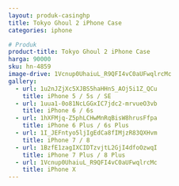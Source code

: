 ```yaml
---
layout: produk-casinghp
title: Tokyo Ghoul 2 iPhone Case
categories: iphone

# Produk
product-title: Tokyo Ghoul 2 iPhone Case
harga: 90000
sku: hn-4859
image-drive: 1Vcnup0UhaiuL_R9QFI4vC0aUFwqlrcMc
gallery:
  - url: 1u2nJZjXc5XJBS5haHHnS_AOj5i1Z_QCu
    title: iPhone 5 / 5s / SE
  - url: 1uua1-0o81NcLGGxIC7jdc2-mrvueO3vb
    title: iPhone 6 / 6s
  - url: 1hXFMjq-Z5phLCHwMnRqBisW8hrusFfpa
    title: iPhone 6 Plus / 6s Plus
  - url: 1I_JEFntyo5ljIgEdCa8fIMjzR83QXHvm
    title: iPhone 7 / 8
  - url: 1BzfE1zagIXCIDTzvjtL2GjI4dfoOzwqI
    title: iPhone 7 Plus / 8 Plus
  - url: 1Vcnup0UhaiuL_R9QFI4vC0aUFwqlrcMc
    title: iPhone X
---
```

